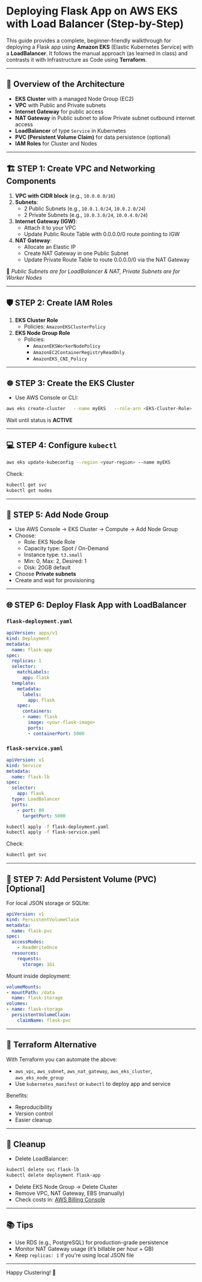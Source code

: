 # Deploying Flask App on AWS EKS with Load Balancer (Step-by-Step)

This guide provides a complete, beginner-friendly walkthrough for deploying a Flask app using **Amazon EKS** (Elastic Kubernetes Service) with a **LoadBalancer**. It follows the manual approach (as learned in class) and contrasts it with Infrastructure as Code using **Terraform**.

---

## 🧭 Overview of the Architecture

- **EKS Cluster** with a managed Node Group (EC2)
- **VPC** with Public and Private subnets
- **Internet Gateway** for public access
- **NAT Gateway** in Public subnet to allow Private subnet outbound internet access
- **LoadBalancer** of type `Service` in Kubernetes
- **PVC (Persistent Volume Claim)** for data persistence (optional)
- **IAM Roles** for Cluster and Nodes

---

## 🏗️ STEP 1: Create VPC and Networking Components

1. **VPC with CIDR block** (e.g., `10.0.0.0/16`)
2. **Subnets**:
   - 2 Public Subnets (e.g., `10.0.1.0/24`, `10.0.2.0/24`)
   - 2 Private Subnets (e.g., `10.0.3.0/24`, `10.0.4.0/24`)
3. **Internet Gateway (IGW)**:
   - Attach it to your VPC
   - Update Public Route Table with 0.0.0.0/0 route pointing to IGW
4. **NAT Gateway**:
   - Allocate an Elastic IP
   - Create NAT Gateway in one Public Subnet
   - Update Private Route Table to route 0.0.0.0/0 via the NAT Gateway

📌 *Public Subnets are for LoadBalancer & NAT, Private Subnets are for Worker Nodes*

---

## 🛡️ STEP 2: Create IAM Roles

1. **EKS Cluster Role**
   - Policies: `AmazonEKSClusterPolicy`
2. **EKS Node Group Role**
   - Policies:
     - `AmazonEKSWorkerNodePolicy`
     - `AmazonEC2ContainerRegistryReadOnly`
     - `AmazonEKS_CNI_Policy`

---

## ☸️ STEP 3: Create the EKS Cluster

- Use AWS Console or CLI:
```bash
aws eks create-cluster   --name myEKS   --role-arn <EKS-Cluster-Role>   --resources-vpc-config subnetIds=<private-subnet-ids>,securityGroupIds=<sg-id>
```

Wait until status is **ACTIVE**

---

## 💻 STEP 4: Configure `kubectl`

```bash
aws eks update-kubeconfig --region <your-region> --name myEKS
```

Check:
```bash
kubectl get svc
kubectl get nodes
```

---

## 🧠 STEP 5: Add Node Group

- Use AWS Console → EKS Cluster → Compute → Add Node Group
- Choose:
  - Role: EKS Node Role
  - Capacity type: Spot / On-Demand
  - Instance type: `t3.small`
  - Min: 0, Max: 2, Desired: 1
  - Disk: 20GB default
- Choose **Private subnets**
- Create and wait for provisioning

---

## 🌐 STEP 6: Deploy Flask App with LoadBalancer

### `flask-deployment.yaml`
```yaml
apiVersion: apps/v1
kind: Deployment
metadata:
  name: flask-app
spec:
  replicas: 1
  selector:
    matchLabels:
      app: flask
  template:
    metadata:
      labels:
        app: flask
    spec:
      containers:
      - name: flask
        image: <your-flask-image>
        ports:
        - containerPort: 5000
```

### `flask-service.yaml`
```yaml
apiVersion: v1
kind: Service
metadata:
  name: flask-lb
spec:
  selector:
    app: flask
  type: LoadBalancer
  ports:
    - port: 80
      targetPort: 5000
```

```bash
kubectl apply -f flask-deployment.yaml
kubectl apply -f flask-service.yaml
```

Check:
```bash
kubectl get svc
```

---

## 💾 STEP 7: Add Persistent Volume (PVC) [Optional]

For local JSON storage or SQLite:
```yaml
apiVersion: v1
kind: PersistentVolumeClaim
metadata:
  name: flask-pvc
spec:
  accessModes:
    - ReadWriteOnce
  resources:
    requests:
      storage: 1Gi
```

Mount inside deployment:
```yaml
volumeMounts:
- mountPath: /data
  name: flask-storage
volumes:
- name: flask-storage
  persistentVolumeClaim:
    claimName: flask-pvc
```

---

## 🧱 Terraform Alternative

With Terraform you can automate the above:
- `aws_vpc`, `aws_subnet`, `aws_nat_gateway`, `aws_eks_cluster`, `aws_eks_node_group`
- Use `kubernetes_manifest` or `kubectl` to deploy app and service

Benefits:
- Reproducibility
- Version control
- Easier cleanup

---

## 🧹 Cleanup

- Delete LoadBalancer:
```bash
kubectl delete svc flask-lb
kubectl delete deployment flask-app
```

- Delete EKS Node Group → Delete Cluster
- Remove VPC, NAT Gateway, EBS (manually)
- Check costs in:
  [AWS Billing Console](https://console.aws.amazon.com/billing/home)

---

## 📚 Tips

- Use RDS (e.g., PostgreSQL) for production-grade persistence
- Monitor NAT Gateway usage (it’s billable per hour + GB)
- Keep `replicas: 1` if you're using local JSON file

---

Happy Clustering! 🚀
